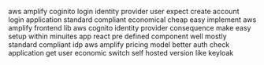aws amplify coginito login identity provider user expect create account login application standard compliant economical cheap easy implement aws amplify frontend lib aws cognito identity provider consequence make easy setup within minuites app react pre defined component well mostly standard compliant idp aws amplify pricing model better auth check application get user economic switch self hosted version like keyloak
